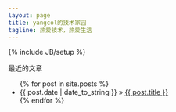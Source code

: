 ```yaml
---
layout: page
title: yangcol的技术家园
tagline: 热爱技术，热爱生活
---
```

{% include JB/setup %}

最近的文章

<ul class="posts">
  {% for post in site.posts %}
    <li><span>{{ post.date | date_to_string }}</span> &raquo; <a href="{{ BASE_PATH }}{{ post.url }}">{{ post.title }}</a></li>
  {% endfor %}
</ul>